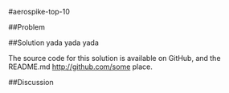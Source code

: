 #aerospike-top-10

##Problem

##Solution
yada yada yada

The source code for this solution is available on GitHub, and the README.md 
http://github.com/some place. 


##Discussion
